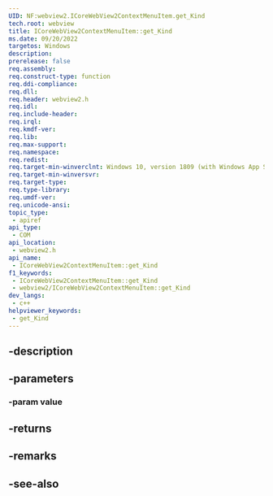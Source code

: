 ```yaml
---
UID: NF:webview2.ICoreWebView2ContextMenuItem.get_Kind
tech.root: webview
title: ICoreWebView2ContextMenuItem::get_Kind
ms.date: 09/20/2022
targetos: Windows
description: 
prerelease: false
req.assembly: 
req.construct-type: function
req.ddi-compliance: 
req.dll: 
req.header: webview2.h
req.idl: 
req.include-header: 
req.irql: 
req.kmdf-ver: 
req.lib: 
req.max-support: 
req.namespace: 
req.redist: 
req.target-min-winverclnt: Windows 10, version 1809 (with Windows App SDK 1.1 or later)
req.target-min-winversvr: 
req.target-type: 
req.type-library: 
req.umdf-ver: 
req.unicode-ansi: 
topic_type:
 - apiref
api_type:
 - COM
api_location:
 - webview2.h
api_name:
 - ICoreWebView2ContextMenuItem::get_Kind
f1_keywords:
 - ICoreWebView2ContextMenuItem::get_Kind
 - webview2/ICoreWebView2ContextMenuItem::get_Kind
dev_langs:
 - c++
helpviewer_keywords:
 - get_Kind
---
```


## -description

## -parameters

### -param value

## -returns

## -remarks

## -see-also


